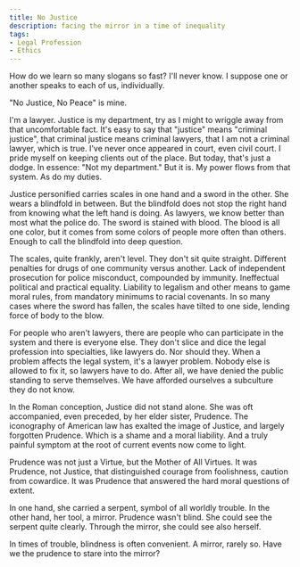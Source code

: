 ```yaml
---
title: No Justice
description: facing the mirror in a time of inequality
tags:
- Legal Profession
- Ethics
---
```


How do we learn so many slogans so fast?  I'll never know.  I suppose one or another speaks to each of us, individually.

"No Justice, No Peace" is mine.

I'm a lawyer.  Justice is my department, try as I might to wriggle away from that uncomfortable fact.  It's easy to say that "justice" means "criminal justice", that criminal justice means criminal lawyers, that I am not a criminal lawyer, which is true.  I've never once appeared in court, even civil court.  I pride myself on keeping clients out of the place.  But today, that's just a dodge.  In essence: "Not my department."  But it is.  My power flows from that system.  As do my duties.

Justice personified carries scales in one hand and a sword in the other.  She wears a blindfold in between.  But the blindfold does not stop the right hand from knowing what the left hand is doing.  As lawyers, we know better than most what the police do.  The sword is stained with blood.  The blood is all one color, but it comes from some colors of people more often than others.  Enough to call the blindfold into deep question.

The scales, quite frankly, aren't level.  They don't sit quite straight.  Different penalties for drugs of one community versus another.  Lack of independent prosecution for police misconduct, compounded by immunity.  Ineffectual political and practical equality.  Liability to legalism and other means to game moral rules, from mandatory minimums to racial covenants.  In so many cases where the sword has fallen, the scales have tilted to one side, lending force of body to the blow.

For people who aren't lawyers, there are people who can participate in the system and there is everyone else.  They don't slice and dice the legal profession into specialties, like lawyers do.  Nor should they.  When a problem affects the legal system, it's a lawyer problem.  Nobody else is allowed to fix it, so lawyers have to do.  After all, we have denied the public standing to serve themselves.  We have afforded ourselves a subculture they do not know.

In the Roman conception, Justice did not stand alone.  She was oft accompanied, even preceded, by her elder sister, Prudence.  The iconography of American law has exalted the image of Justice, and largely forgotten Prudence.  Which is a shame and a moral liability.  And a truly painful symptom at the root of current events now come to light.

Prudence was not just a Virtue, but the Mother of All Virtues.  It was Prudence, not Justice, that distinguished courage from foolishness, caution from cowardice.  It was Prudence that answered the hard moral questions of extent.

In one hand, she carried a serpent, symbol of all worldly trouble.  In the other hand, her tool, a mirror.  Prudence wasn't blind.  She could see the serpent quite clearly.  Through the mirror, she could see also herself.

In times of trouble, blindness is often convenient.  A mirror, rarely so.  Have we the prudence to stare into the mirror?